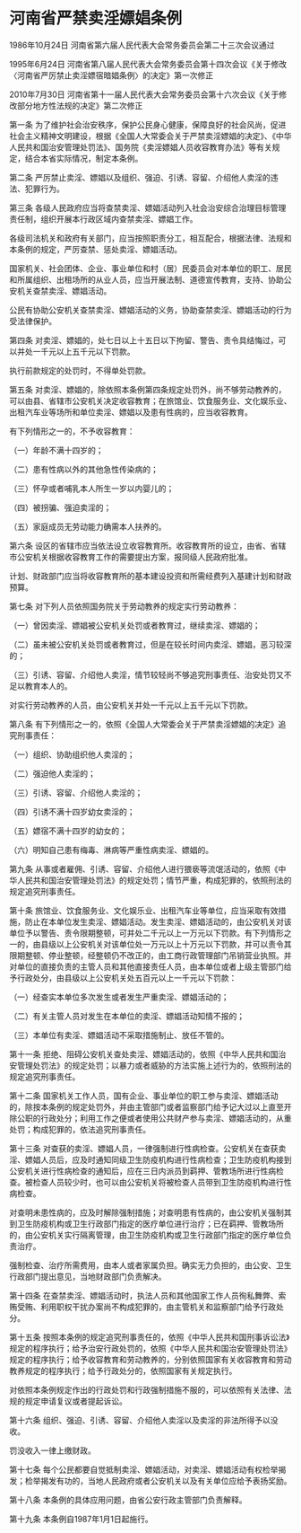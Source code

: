 # 河南省严禁卖淫嫖娼条例

1986年10月24日 河南省第六届人民代表大会常务委员会第二十三次会议通过

1995年6月24日 河南省第八届人民代表大会常务委员会第十四次会议《关于修改〈河南省严厉禁止卖淫嫖宿暗娼条例〉的决定》第一次修正

2010年7月30日 河南省第十一届人民代表大会常务委员会第十六次会议《关于修改部分地方性法规的决定》第二次修正

<!-- INFO END -->

第一条 为了维护社会治安秩序，保护公民身心健康，保障良好的社会风尚，促进社会主义精神文明建设，根据《全国人大常委会关于严禁卖淫嫖娼的决定》、《中华人民共和国治安管理处罚法》、国务院《卖淫嫖娼人员收容教育办法》等有关规定，结合本省实际情况，制定本条例。

第二条 严厉禁止卖淫、嫖娼以及组织、强迫、引诱、容留、介绍他人卖淫的违法、犯罪行为。

第三条 各级人民政府应当将查禁卖淫、嫖娼活动列入社会治安综合治理目标管理责任制，组织开展本行政区域内查禁卖淫、嫖娼工作。

各级司法机关和政府有关部门，应当按照职责分工，相互配合，根据法律、法规和本条例的规定，严厉查禁、惩处卖淫、嫖娼活动。

国家机关、社会团体、企业、事业单位和村（居）民委员会对本单位的职工、居民和所属组织、出租场所的从业人员，应当开展法制、道德宣传教育，支持、协助公安机关查禁卖淫、嫖娼活动。

公民有协助公安机关查禁卖淫、嫖娼活动的义务，协助查禁卖淫、嫖娼活动的行为受法律保护。

第四条 对卖淫、嫖娼的，处七日以上十五日以下拘留、警告、责令具结悔过，可以并处一千元以上五千元以下罚款。

执行前款规定的处罚时，不得单处罚款。

第五条 对卖淫、嫖娼的，除依照本条例第四条规定处罚外，尚不够劳动教养的，可以由县、省辖市公安机关决定收容教育；在旅馆业、饮食服务业、文化娱乐业、出租汽车业等场所和单位卖淫、嫖娼以及患有性病的，应当收容教育。

有下列情形之一的，不予收容教育：

（一）年龄不满十四岁的；

（二）患有性病以外的其他急性传染病的；

（三）怀孕或者哺乳本人所生一岁以内婴儿的；

（四）被拐骗、强迫卖淫的；

（五）家庭成员无劳动能力确需本人扶养的。

第六条 设区的省辖市应当依法设立收容教育所。收容教育所的设立，由省、省辖市公安机关根据收容教育工作的需要提出方案，报同级人民政府批准。

计划、财政部门应当将收容教育所的基本建设投资和所需经费列入基建计划和财政预算。

第七条 对下列人员依照国务院关于劳动教养的规定实行劳动教养：

（一）曾因卖淫、嫖娼被公安机关处罚或者教育过，继续卖淫、嫖娼的；

（二）虽未被公安机关处罚或者教育过，但是在较长时间内卖淫、嫖娼，恶习较深的；

（三）引诱、容留、介绍他人卖淫，情节较轻尚不够追究刑事责任、治安处罚又不足以教育本人的。

对实行劳动教养的人员，由公安机关并处一千元以上五千元以下罚款。

第八条 有下列情形之一的，依照《全国人大常委会关于严禁卖淫嫖娼的决定》追究刑事责任：

（一）组织、协助组织他人卖淫的；

（二）强迫他人卖淫的；

（三）引诱、容留、介绍他人卖淫的；

（四）引诱不满十四岁幼女卖淫的；

（五）嫖宿不满十四岁的幼女的；

（六）明知自己患有梅毒、淋病等严重性病卖淫、嫖娼的。

第九条 从事或者雇佣、引诱、容留、介绍他人进行猥亵等流氓活动的，依照《中华人民共和国治安管理处罚法》的规定处罚；情节严重，构成犯罪的，依照刑法的规定追究刑事责任。

第十条 旅馆业、饮食服务业、文化娱乐业、出租汽车业等单位，应当采取有效措施，防止在本单位发生卖淫、嫖娼活动。发生卖淫、嫖娼活动的，由公安机关对该单位予以警告、责令限期整顿，可并处二千元以上一万元以下罚款。有下列情形之一的，由县级以上公安机关对该单位处一万元以上十万元以下罚款，并可以责令其限期整顿、停业整顿，经整顿仍不改正的，由工商行政管理部门吊销营业执照。并对单位的直接负责的主管人员和其他直接责任人员，由本单位或者上级主管部门给予行政处分，由县级以上公安机关处五百元以上一千元以下罚款：

（一）经查实本单位多次发生或者发生严重卖淫、嫖娼活动的；

（二）有关主管人员对发生在本单位的卖淫、嫖娼活动知情不报的；

（三）本单位有卖淫、嫖娼活动不采取措施制止、放任不管的。

第十一条 拒绝、阻碍公安机关查处卖淫、嫖娼活动的，依照《中华人民共和国治安管理处罚法》的规定处罚；以暴力或者威胁的方法实施上述行为的，依照刑法的规定追究刑事责任。

第十二条 国家机关工作人员，国有企业、事业单位的职工参与卖淫、嫖娼活动的，除按本条例的规定处罚外，并由主管部门或者监察部门给予记大过以上直至开除公职的行政处分；利用工作之便或者使用公共财产参与卖淫、嫖娼活动的，从重处罚；构成犯罪的，依法追究刑事责任。

第十三条 对查获的卖淫、嫖娼人员，一律强制进行性病检查。公安机关在查获卖淫、嫖娼人员后，应及时通知同级卫生防疫机构进行性病检查；卫生防疫机构接到公安机关进行性病检查的通知后，应在三日内派员到羁押、管教场所进行性病检查。被检查人员较少时，也可以由公安机关将被检查人员带到卫生防疫机构进行性病检查。

对查明未患性病的，应及时解除强制措施；对查明患有性病的，由公安机关强制其到卫生防疫机构或卫生行政部门指定的医疗单位进行治疗；已在羁押、管教场所的，由公安机关实行隔离管理，由卫生防疫机构或卫生行政部门指定的医疗单位负责治疗。

强制检查、治疗所需费用，由本人或者家属负担。确实无力负担的，由公安、卫生行政部门提出意见，当地财政部门负责解决。

第十四条 在查禁卖淫、嫖娼活动时，执法人员和其他国家工作人员徇私舞弊、索贿受贿、利用职权干扰办案尚不构成犯罪的，由主管机关和监察部门给予行政处分。

第十五条 按照本条例的规定追究刑事责任的，依照《中华人民共和国刑事诉讼法》规定的程序执行；给予治安行政处罚的，依照《中华人民共和国治安管理处罚法》规定的程序执行；给予收容教育和劳动教养的，分别依照国家有关收容教育和劳动教养规定的程序执行；给予行政处分的，依照国家有关规定执行。

对依照本条例规定作出的行政处罚和行政强制措施不服的，可以依照有关法律、法规的规定申请复议或者提起诉讼。

第十六条 组织、强迫、引诱、容留、介绍他人卖淫以及卖淫的非法所得予以没收。

罚没收入一律上缴财政。

第十七条 每个公民都要自觉抵制卖淫、嫖娼活动，对卖淫、嫖娼活动有权检举揭发；检举揭发有功的，当地人民政府或者公安机关以及有关单位应给予表扬奖励。

第十八条 本条例的具体应用问题，由省公安行政主管部门负责解释。

第十九条 本条例自1987年1月1日起施行。

